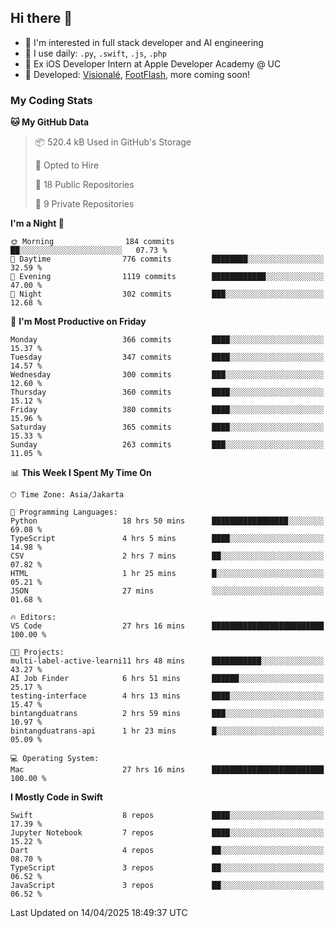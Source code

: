 ## Hi there 👋

- 🤖 I'm interested in full stack developer and AI engineering
- 🌱 I use daily: `.py`, `.swift`, `.js`, `.php`
- 🍎 Ex iOS Developer Intern at Apple Developer Academy @ UC
- 🔨 Developed: [Visionalé](https://apps.apple.com/id/app/visional%C3%A9/id6737191146), [FootFlash](https://apps.apple.com/id/app/footflash/id6550905078), more coming soon!

### My Coding Stats

<!--START_SECTION:waka-->
**🐱 My GitHub Data** 

> 📦 520.4 kB Used in GitHub's Storage 
 > 
> 💼 Opted to Hire
 > 
> 📜 18 Public Repositories 
 > 
> 🔑 9 Private Repositories 
 > 
**I'm a Night 🦉** 

```text
🌞 Morning                184 commits         ██░░░░░░░░░░░░░░░░░░░░░░░   07.73 % 
🌆 Daytime                776 commits         ████████░░░░░░░░░░░░░░░░░   32.59 % 
🌃 Evening                1119 commits        ████████████░░░░░░░░░░░░░   47.00 % 
🌙 Night                  302 commits         ███░░░░░░░░░░░░░░░░░░░░░░   12.68 % 
```
📅 **I'm Most Productive on Friday** 

```text
Monday                   366 commits         ████░░░░░░░░░░░░░░░░░░░░░   15.37 % 
Tuesday                  347 commits         ████░░░░░░░░░░░░░░░░░░░░░   14.57 % 
Wednesday                300 commits         ███░░░░░░░░░░░░░░░░░░░░░░   12.60 % 
Thursday                 360 commits         ████░░░░░░░░░░░░░░░░░░░░░   15.12 % 
Friday                   380 commits         ████░░░░░░░░░░░░░░░░░░░░░   15.96 % 
Saturday                 365 commits         ████░░░░░░░░░░░░░░░░░░░░░   15.33 % 
Sunday                   263 commits         ███░░░░░░░░░░░░░░░░░░░░░░   11.05 % 
```


📊 **This Week I Spent My Time On** 

```text
🕑︎ Time Zone: Asia/Jakarta

💬 Programming Languages: 
Python                   18 hrs 50 mins      █████████████████░░░░░░░░   69.08 % 
TypeScript               4 hrs 5 mins        ████░░░░░░░░░░░░░░░░░░░░░   14.98 % 
CSV                      2 hrs 7 mins        ██░░░░░░░░░░░░░░░░░░░░░░░   07.82 % 
HTML                     1 hr 25 mins        █░░░░░░░░░░░░░░░░░░░░░░░░   05.21 % 
JSON                     27 mins             ░░░░░░░░░░░░░░░░░░░░░░░░░   01.68 % 

🔥 Editors: 
VS Code                  27 hrs 16 mins      █████████████████████████   100.00 % 

🐱‍💻 Projects: 
multi-label-active-learni11 hrs 48 mins      ███████████░░░░░░░░░░░░░░   43.27 % 
AI Job Finder            6 hrs 51 mins       ██████░░░░░░░░░░░░░░░░░░░   25.17 % 
testing-interface        4 hrs 13 mins       ████░░░░░░░░░░░░░░░░░░░░░   15.47 % 
bintangduatrans          2 hrs 59 mins       ███░░░░░░░░░░░░░░░░░░░░░░   10.97 % 
bintangduatrans-api      1 hr 23 mins        █░░░░░░░░░░░░░░░░░░░░░░░░   05.09 % 

💻 Operating System: 
Mac                      27 hrs 16 mins      █████████████████████████   100.00 % 
```

**I Mostly Code in Swift** 

```text
Swift                    8 repos             ████░░░░░░░░░░░░░░░░░░░░░   17.39 % 
Jupyter Notebook         7 repos             ████░░░░░░░░░░░░░░░░░░░░░   15.22 % 
Dart                     4 repos             ██░░░░░░░░░░░░░░░░░░░░░░░   08.70 % 
TypeScript               3 repos             ██░░░░░░░░░░░░░░░░░░░░░░░   06.52 % 
JavaScript               3 repos             ██░░░░░░░░░░░░░░░░░░░░░░░   06.52 % 
```




 Last Updated on 14/04/2025 18:49:37 UTC
<!--END_SECTION:waka-->

<!--
**nico-samuelson/nico-samuelson** is a ✨ _special_ ✨ repository because its `README.md` (this file) appears on your GitHub profile.

Here are some ideas to get you started:

- 🔭 I’m currently working on ...
- 🌱 I’m currently learning ...
- 👯 I’m looking to collaborate on ...
- 🤔 I’m looking for help with ...
- 💬 Ask me about ...
- 📫 How to reach me: ...
- 😄 Pronouns: ...
- ⚡ Fun fact: ...
-->
